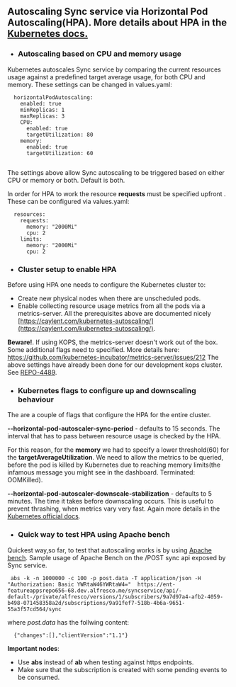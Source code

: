 ## Autoscaling Sync service via Horizontal Pod Autoscaling(HPA). More details about HPA in the [Kubernetes docs.](https://kubernetes.io/docs/tasks/run-application/horizontal-pod-autoscale)


* ### Autoscaling based on CPU and memory usage

Kubernetes autoscales Sync service by comparing the current resources usage against a predefined target average usage, for both CPU and memory. These settings can be changed in values.yaml:
```
  horizontalPodAutoscaling:
    enabled: true
    minReplicas: 1
    maxReplicas: 3
    CPU:
      enabled: true
      targetUtilization: 80
    memory:
      enabled: true
      targetUtilization: 60  


```

The settings above allow Sync autoscaling to be triggered based on either CPU or memory or both. Default is both.

In order for HPA to work the resource **requests** must be specified upfront . These can be configured via values.yaml:
```
  resources:
    requests:
      memory: "2000Mi"
      cpu: 2
    limits:
      memory: "2000Mi"
      cpu: 2

```


* ### Cluster setup to enable HPA

Before using HPA one needs to configure the Kubernetes cluster to:
* Create new physical nodes when there are unscheduled pods. 
* Enable collecting resource usage metrics from all the pods via a metrics-server.
All the prerequisites above are documented nicely [https://caylent.com/kubernetes-autoscaling/](https://caylent.com/kubernetes-autoscaling/).

**Beware!**. If using KOPS, the metrics-server doesn't work out of the box. Some additional flags need to specified. More details here: https://github.com/kubernetes-incubator/metrics-server/issues/212
The above settings have already been done for our development kops cluster. See [REPO-4489](https://issues.alfresco.com/jira/browse/REPO-4489).


* ### Kubernetes flags to configure up and downscaling behaviour

The are a couple of flags that configure the HPA for the entire cluster.


 **--horizontal-pod-autoscaler-sync-period** - defaults to 15 seconds. The interval that has to pass between resource usage is checked by the HPA.

For this reason, for the **memory** we had to specify a lower threshold(60) for the **targetAverageUtilization**. We need to allow the metrics to be queried, before the pod is killed by Kubernetes due to reaching memory limits(the infamous message you might see in the dashboard. Terminated: OOMKilled).


 **--horizontal-pod-autoscaler-downscale-stabilization** - defaults to 5 minutes. The time it takes before downscaling occurs. This is useful to prevent thrashing, when metrics vary very fast. Again more details in the [Kubernetes official docs](https://kubernetes.io/docs/tasks/run-application/horizontal-pod-autoscale/).

* ### Quick way to test HPA using Apache bench

Quickest way,so far, to test that autoscaling works is by using [Apache bench](https://httpd.apache.org/docs/2.4/programs/ab.html). 
Sample usage of Apache Bench on the /POST sync api exposed by Sync service.

```
 abs -k -n 1000000 -c 100 -p post.data -T application/json -H "Authorization: Basic YWRtaW46YWRtaW4="  https://ent-featureappsrepo656-68.dev.alfresco.me/syncservice/api/-default-/private/alfresco/versions/1/subscribers/9a7d97a4-afb2-4059-b498-071458358a2d/subscriptions/9a91fef7-518b-4b6a-9651-55a3f57cd564/sync

```
where *post.data* has the follwing content:

```
  {"changes":[],"clientVersion":"1.1"}
```

**Important nodes**:
- Use **abs** instead of **ab** when testing against https endpoints.
- Make sure that the subscription is created with some pending events to be consumed.
